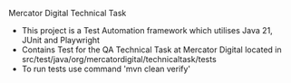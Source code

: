 Mercator Digital Technical Task

- This project is a Test Automation framework which utilises Java 21, JUnit and Playwright
- Contains Test for the QA Technical Task at Mercator Digital located in src/test/java/org/mercatordigital/technicaltask/tests
- To run tests use command 'mvn clean verify'

